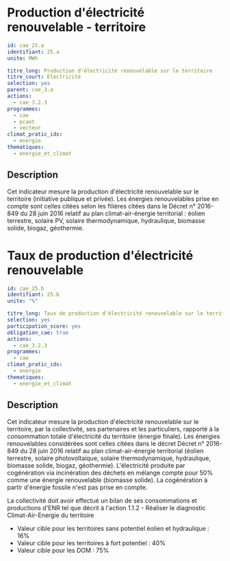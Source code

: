 # Production d'électricité renouvelable - territoire
```yaml
id: cae_25.a
identifiant: 25.a
unite: MWh

titre_long: Production d'électricité renouvelable sur le territoire
titre_court: Electricité
selection: yes
parent: cae_3.a
actions:
  - cae_3.2.3
programmes:
  - cae
  - pcaet
  - vecteur
climat_pratic_ids:
  - energie
thematiques:
  - energie_et_climat
```
## Description
Cet indicateur mesure la production d'électricité renouvelable sur le territoire (initiative publique et privée). Les énergies renouvelables prise en compte sont celles citées selon les filières citées dans le Décret n° 2016-849 du 28 juin 2016  relatif au plan climat-air-énergie territorial :  éolien terrestre, solaire PV, solaire thermodynamique, hydraulique, biomasse solide, biogaz, géothermie.


# Taux de production d'électricité renouvelable
```yaml
id: cae_25.b
identifiant: 25.b
unite: "%"

titre_long: Taux de production d'électricité renouvelable sur le territoire
selection: yes
participation_score: yes
obligation_cae: true
actions:
  - cae_3.2.3
programmes:
  - cae
climat_pratic_ids:
  - energie
thematiques:
  - energie_et_climat
```
## Description
Cet indicateur mesure la production d'électricité renouvelable sur le territoire, par la collectivité, ses partenaires et les particuliers, rapporté à la consommation totale d'électricité du territoire (énergie finale). Les énergies renouvelables considérées sont celles citées dans le décret Décret n° 2016-849 du 28 juin 2016  relatif au plan climat-air-énergie territorial  (éolien  terrestre,  solaire  photovoltaïque,  solaire  thermodynamique,  hydraulique,  biomasse  solide, biogaz,  géothermie). L'électricité produite par cogénération via incinération des déchets en mélange compte pour 50% comme une énergie renouvelable (biomasse solide). La cogénération à partir d'énergie fossile n'est pas prise en compte.

La collectivité doit avoir effectué un bilan de ses consommations et productions d'ENR tel que décrit à l'action 1.1.2 - Réaliser le diagnostic Climat-Air-Energie du territoire

- Valeur cible pour les territoires sans potentiel éolien et hydraulique : 16%
- Valeur cible pour les territoires à fort potentiel : 40%
- Valeur cible pour les DOM : 75%

